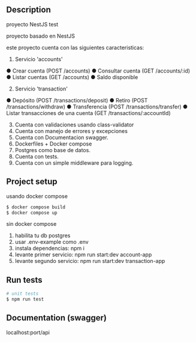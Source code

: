 ## Description

proyecto NestJS test  

proyecto basado en NestJS

este proyecto cuenta con las siguientes caracteristicas:

1. Servicio 'accounts'

● Crear cuenta (POST /accounts) 
● Consultar cuenta (GET /accounts/:id) 
● Listar cuentas (GET /accounts) 
● Saldo disponible

2. Servicio 'transaction'

● Depósito (POST /transactions/deposit) 
● Retiro (POST /transactions/withdraw) 
● Transferencia (POST /transactions/transfer) 
● Listar transacciones de una cuenta (GET /transactions/:accountId) 

3. Cuenta con validaciones usando class-validator
4. Cuenta con manejo de errores y excepciones
5. Cuenta con Documentacion swagger.
6. Dockerfiles + Docker compose
7. Postgres como base de datos.
8. Cuenta con tests.
9. Cuenta con un simple middleware para logging.

## Project setup

usando docker compose
```bash
$ docker compose build
$ docker compose up
```
sin docker compose

1. habilita tu db postgres
2. usar .env-example como .env
3. instala dependencias: npm i 
4. levante primer servicio:  npm run start:dev account-app
4. levante segundo servicio:  npm run start:dev transaction-app


## Run tests

```bash
# unit tests
$ npm run test
```

## Documentation (swagger)

localhost:port/api



